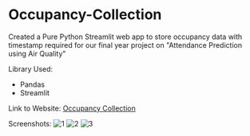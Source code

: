 # Occupancy-Collection

Created a Pure Python Streamlit web app to store occupancy data with timestamp required for our final year project on "Attendance Prediction using Air Quality"

Library Used:
* Pandas
* Streamlit

Link to Website: [Occupancy Collection](https://occupancy-collection-2023.streamlit.app/)

Screenshots:
![1](https://github.com/sumit10300203/Occupancy-Collection/assets/66067910/4a0885a4-3e89-4ca6-94b7-d91bdcf2058a)
![2](https://github.com/sumit10300203/Occupancy-Collection/assets/66067910/ea0223fe-97aa-45c3-ae53-9ab057f00523)
![3](https://github.com/sumit10300203/Occupancy-Collection/assets/66067910/b8d04854-692b-4634-a151-159bfc7558e4)
